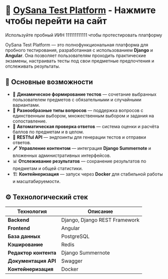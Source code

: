 # 📝 [OySana Test Platform](https://oysana.site) - Нажмите чтобы перейти на сайт
Используйте пробный ИИН 111111111111 чтобы протестировать платформу

OySana Test Platform — это полнофункциональная платформа для пробного тестирования, разработанная с использованием **Django** и **Angular**. Она позволяет пользователям проходить практические экзамены, настраивать тесты под свои предметные предпочтения и отслеживать результаты.  

## 🚀 Основные возможности  

- 🎯 **Динамическое формирование тестов** — сочетание выбранных пользователем предметов с обязательными и случайными вариантами.  
- 📝 **Разнообразные типы вопросов** — поддержка вопросов с единственным выбором, множественным выбором и задания на сопоставление.  
- 🔄 **Автоматическая проверка ответов** — система оценки и расчёта баллов по предметам и в целом.  
- 🔐 **RESTful API** — эндпоинты для генерации тестов и отправки ответов.  
- 🖋️ **Управление контентом** — интеграция **Django Summernote** и вложенных административных интерфейсов.  
- 📊 **Отслеживание результатов** — сохранение результатов по предметам и общей статистики.  
- 🏗 **Контейнеризация** — запуск через **Docker** для стабильной работы и масштабируемости.  

## ⚙️ Технологический стек  

| Технология       | Описание |
|------------------|----------|
| **Backend**      | Django, Django REST Framework |
| **Frontend**     | Angular |
| **База данных**  | PostgreSQL |
| **Кэширование**  | Redis |
| **Редактор контента** | Django Summernote |
| **Документация API** | Swagger |
| **Контейнеризация** | Docker |
